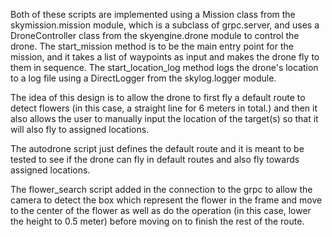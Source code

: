 Both of these scripts are implemented using a Mission class from the skymission.mission module, which is a subclass of grpc.server, and uses a DroneController class from the skyengine.drone module to control the drone. The start_mission method is to be the main entry point for the mission, and it takes a list of waypoints as input and makes the drone fly to them in sequence. The start_location_log method logs the drone's location to a log file using a DirectLogger from the skylog.logger module.

The idea of this design is to allow the drone to first fly a default route to detect flowers (in this case, a straight line for 6 meters in total.) and then it also allows the user to manually input the location of the target(s) so that it will also fly to assigned locations.

The autodrone script just defines the default route and it is meant to be tested to see if the drone can fly in default routes and also fly towards assigned locations.

The flower_search script added in the connection to the grpc to allow the camera to detect the box which represent the flower in the frame and move to the center of the flower as well as do the operation (in this case, lower the height to 0.5 meter) before moving on to finish the rest of the route.
